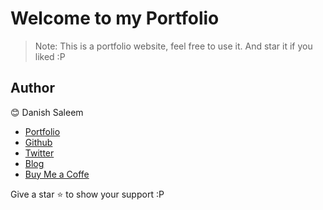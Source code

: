 # Welcome to my Portfolio

> Note: This is a portfolio website, feel free to use it. And star it if you liked :P

## Author

😊 Danish Saleem

- [Portfolio](https://mrdanishsaleem.vercel.app)
- [Github](https://github.com/mrdanishsaleem)
- [Twitter](https://twitter.com/MrDanishSaleem)
- [Blog](https://dev.to/mrdanishsaleem)
- [Buy Me a Coffe](https://www.buymeacoffee.com/mrdanishsaleem)

Give a star ⭐ to show your support :P
